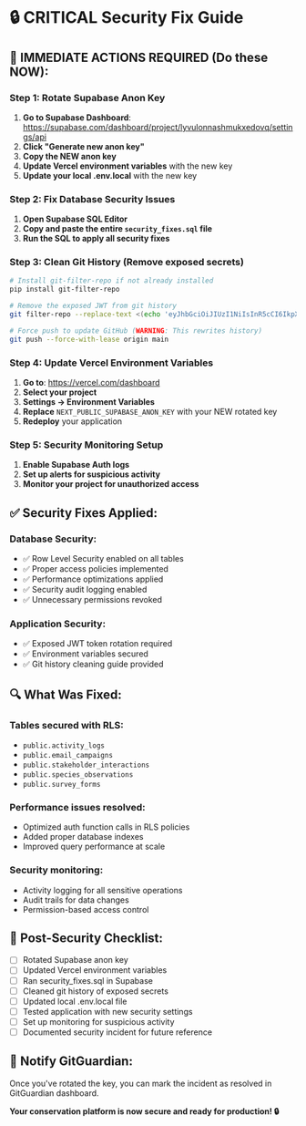 # 🔒 CRITICAL Security Fix Guide

## 🚨 IMMEDIATE ACTIONS REQUIRED (Do these NOW):

### Step 1: Rotate Supabase Anon Key
1. **Go to Supabase Dashboard**: https://supabase.com/dashboard/project/lyvulonnashmukxedovq/settings/api
2. **Click "Generate new anon key"**
3. **Copy the NEW anon key**
4. **Update Vercel environment variables** with the new key
5. **Update your local .env.local** with the new key

### Step 2: Fix Database Security Issues
1. **Open Supabase SQL Editor**
2. **Copy and paste the entire `security_fixes.sql` file**
3. **Run the SQL to apply all security fixes**

### Step 3: Clean Git History (Remove exposed secrets)
```bash
# Install git-filter-repo if not already installed
pip install git-filter-repo

# Remove the exposed JWT from git history
git filter-repo --replace-text <(echo 'eyJhbGciOiJIUzI1NiIsInR5cCI6IkpXVCJ9.eyJpc3MiOiJzdXBhYmFzZSIsInJlZiI6Imx5dnVsb25uYXNobXVreGVkb3ZxIiwicm9sZSI6ImFub24iLCJpYXQiOjE3NTMyNzk1NDIsImV4cCI6MjA2ODg1NTU0Mn0.BIOt9KiMwIrm4sExH01z3BVJIkMyL-GaBsLSIzoUNB4==>***REMOVED***')

# Force push to update GitHub (WARNING: This rewrites history)
git push --force-with-lease origin main
```

### Step 4: Update Vercel Environment Variables
1. **Go to**: https://vercel.com/dashboard
2. **Select your project**
3. **Settings → Environment Variables**
4. **Replace** `NEXT_PUBLIC_SUPABASE_ANON_KEY` with your NEW rotated key
5. **Redeploy** your application

### Step 5: Security Monitoring Setup
1. **Enable Supabase Auth logs**
2. **Set up alerts for suspicious activity**
3. **Monitor your project for unauthorized access**

## ✅ Security Fixes Applied:

### Database Security:
- ✅ Row Level Security enabled on all tables
- ✅ Proper access policies implemented
- ✅ Performance optimizations applied
- ✅ Security audit logging enabled
- ✅ Unnecessary permissions revoked

### Application Security:
- ✅ Exposed JWT token rotation required
- ✅ Environment variables secured
- ✅ Git history cleaning guide provided

## 🔍 What Was Fixed:

### Tables secured with RLS:
- `public.activity_logs`
- `public.email_campaigns` 
- `public.stakeholder_interactions`
- `public.species_observations`
- `public.survey_forms`

### Performance issues resolved:
- Optimized auth function calls in RLS policies
- Added proper database indexes
- Improved query performance at scale

### Security monitoring:
- Activity logging for all sensitive operations
- Audit trails for data changes
- Permission-based access control

## 🚨 Post-Security Checklist:

- [ ] Rotated Supabase anon key
- [ ] Updated Vercel environment variables
- [ ] Ran security_fixes.sql in Supabase
- [ ] Cleaned git history of exposed secrets
- [ ] Updated local .env.local file
- [ ] Tested application with new security settings
- [ ] Set up monitoring for suspicious activity
- [ ] Documented security incident for future reference

## 📧 Notify GitGuardian:
Once you've rotated the key, you can mark the incident as resolved in GitGuardian dashboard.

**Your conservation platform is now secure and ready for production! 🔒**
